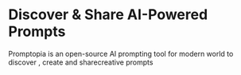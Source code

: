 
# Discover & Share AI-Powered Prompts
 Promptopia is an open-source AI prompting tool for modern world to discover , create and sharecreative prompts